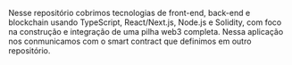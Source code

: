 Nesse repositório cobrimos tecnologias de front-end, back-end e blockchain usando TypeScript, React/Next.js, Node.js e Solidity, com foco na construção e integração de uma pilha web3 completa. Nessa aplicação nos conmunicamos com o smart contract que definimos em outro repositório.